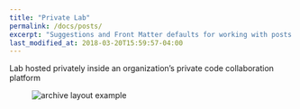 ```yaml
---
title: "Private Lab"
permalink: /docs/posts/
excerpt: "Suggestions and Front Matter defaults for working with posts."
last_modified_at: 2018-03-20T15:59:57-04:00
---
```


Lab hosted privately inside an organization’s private code collaboration platform

<figure>
  <img src="{{ '/images/private-lab.png' | relative_url }}" alt="archive layout example">
</figure>
